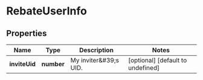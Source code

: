 # RebateUserInfo

## Properties

Name | Type | Description | Notes
------------ | ------------- | ------------- | -------------
**inviteUid** | **number** | My inviter\&#39;s UID. | [optional] [default to undefined]

